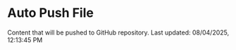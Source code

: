 # Auto Push File

Content that will be pushed to GitHub repository.
Last updated: 08/04/2025, 12:13:45 PM